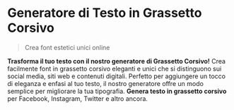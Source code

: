 # Generatore di Testo in Grassetto Corsivo

> Crea font estetici unici online

**Trasforma il tuo testo con il nostro generatore di Grassetto Corsivo!** Crea facilmente font in grassetto corsivo eleganti e unici che si distinguono sui social media, siti web e contenuti digitali. Perfetto per aggiungere un tocco di eleganza e enfasi al tuo testo, il nostro generatore offre un modo semplice per migliorare la tua tipografia. **Genera testo in grassetto corsivo** per Facebook, Instagram, Twitter e altro ancora.
